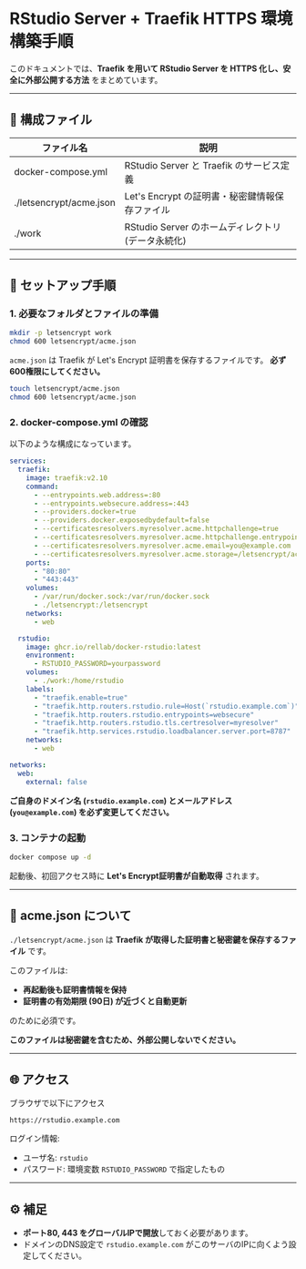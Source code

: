 # RStudio Server + Traefik HTTPS 環境構築手順

このドキュメントでは、**Traefik を用いて RStudio Server を HTTPS 化し、安全に外部公開する方法** をまとめています。

---

## 📄 構成ファイル

| ファイル名             | 説明                                               |
|----------------------|----------------------------------------------------|
| docker-compose.yml   | RStudio Server と Traefik のサービス定義             |
| ./letsencrypt/acme.json | Let's Encrypt の証明書・秘密鍵情報保存ファイル |
| ./work               | RStudio Server のホームディレクトリ (データ永続化) |

---

## 🚀 セットアップ手順

### 1. 必要なフォルダとファイルの準備

```bash
mkdir -p letsencrypt work
chmod 600 letsencrypt/acme.json
```

`acme.json` は Traefik が Let's Encrypt 証明書を保存するファイルです。
**必ず600権限にしてください。**

```bash
touch letsencrypt/acme.json
chmod 600 letsencrypt/acme.json
```

### 2. docker-compose.yml の確認

以下のような構成になっています。

```yaml
services:
  traefik:
    image: traefik:v2.10
    command:
      - --entrypoints.web.address=:80
      - --entrypoints.websecure.address=:443
      - --providers.docker=true
      - --providers.docker.exposedbydefault=false
      - --certificatesresolvers.myresolver.acme.httpchallenge=true
      - --certificatesresolvers.myresolver.acme.httpchallenge.entrypoint=web
      - --certificatesresolvers.myresolver.acme.email=you@example.com
      - --certificatesresolvers.myresolver.acme.storage=/letsencrypt/acme.json
    ports:
      - "80:80"
      - "443:443"
    volumes:
      - /var/run/docker.sock:/var/run/docker.sock
      - ./letsencrypt:/letsencrypt
    networks:
      - web

  rstudio:
    image: ghcr.io/rellab/docker-rstudio:latest
    environment:
      - RSTUDIO_PASSWORD=yourpassword
    volumes:
      - ./work:/home/rstudio
    labels:
      - "traefik.enable=true"
      - "traefik.http.routers.rstudio.rule=Host(`rstudio.example.com`)"
      - "traefik.http.routers.rstudio.entrypoints=websecure"
      - "traefik.http.routers.rstudio.tls.certresolver=myresolver"
      - "traefik.http.services.rstudio.loadbalancer.server.port=8787"
    networks:
      - web

networks:
  web:
    external: false
```

**ご自身のドメイン名 (`rstudio.example.com`) とメールアドレス (`you@example.com`) を必ず変更してください。**

### 3. コンテナの起動

```bash
docker compose up -d
```

起動後、初回アクセス時に **Let's Encrypt証明書が自動取得** されます。

---

## 🔐 acme.json について

`./letsencrypt/acme.json` は **Traefik が取得した証明書と秘密鍵を保存するファイル** です。

このファイルは:
- **再起動後も証明書情報を保持**
- **証明書の有効期限 (90日) が近づくと自動更新**

のために必須です。

**このファイルは秘密鍵を含むため、外部公開しないでください。**

---

## 🌐 アクセス

ブラウザで以下にアクセス

```
https://rstudio.example.com
```

ログイン情報:
- ユーザ名: `rstudio`
- パスワード: 環境変数 `RSTUDIO_PASSWORD` で指定したもの

---

## ⚙️ 補足

- **ポート80, 443 をグローバルIPで開放**しておく必要があります。
- ドメインのDNS設定で `rstudio.example.com` がこのサーバのIPに向くよう設定してください。

